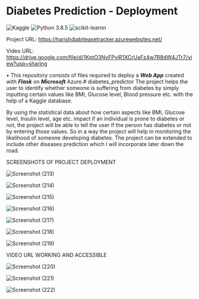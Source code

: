 # Diabetes Prediction - Deployment
![Kaggle](https://img.shields.io/badge/Dataset-Kaggle-blue.svg) ![Python 3.8.5](https://img.shields.io/badge/Python-3.6-brightgreen.svg) ![scikit-learnn](https://img.shields.io/badge/Library-Scikit_Learn-orange.svg)

Project URL: https://harishdiabiteasetracker.azurewebsites.net/

Video URL: https://drive.google.com/file/d/1KptO3NyFPyiR1XCrUaFz4w7R8dW4JTr7/view?usp=sharing

• This repository consists of files required to deploy a ___Web App___ created with ___Flask___ on ___Microsoft___ Azure.# diabetes_predictor
The project helps the user to identify whether someone is suffering from diabetes by simply inputting certain values like BMI, Glucose level, Blood pressure etc. with the help of a Kaggle database.

By using the statistical data about how certain aspects like BMI, Glucose level, Insulin level, age etc. impact if an individual is prone to diabetes or not, the project will be able to tell the user if the person has diabetes or not by entering those values. So in a way the project will help in monitoring the likelihood of someone developing diabetes. The project can be extended to include other diseases prediction which I will incorporate later down the road. 

SCREENSHOTS OF PROJECT DEPLOYMENT

![Screenshot (213)](https://user-images.githubusercontent.com/51317454/153716519-7785a560-3443-4714-bc34-b52d77e7d75d.png)

![Screenshot (214)](https://user-images.githubusercontent.com/51317454/153716526-4f2d8272-28a2-445d-9217-19dffc5b255b.png)

![Screenshot (215)](https://user-images.githubusercontent.com/51317454/153716528-2d8f5c67-5ed8-4590-8356-23f5791c2622.png)

![Screenshot (216)](https://user-images.githubusercontent.com/51317454/153716539-9501b6e8-07d1-4635-843e-cdd46d81b6f9.png)

![Screenshot (217)](https://user-images.githubusercontent.com/51317454/153716544-2c83c164-c01e-4c95-b94f-4a5839026c00.png)

![Screenshot (218)](https://user-images.githubusercontent.com/51317454/153716552-44c50a6b-0389-4ecd-a88b-3325800ae20b.png)

![Screenshot (219)](https://user-images.githubusercontent.com/51317454/153716560-c8ac25ca-7d7f-4a43-8cfa-4ab756999031.png)

VIDEO URL WORKING AND ACCESSIBLE

![Screenshot (220)](https://user-images.githubusercontent.com/51317454/153716597-94d1d9f4-0e3b-4ec8-99c1-309435c0fa4e.png)

![Screenshot (221)](https://user-images.githubusercontent.com/51317454/153716610-ee4453a0-7442-43e5-a40e-fa17ccdd2b08.png)

![Screenshot (222)](https://user-images.githubusercontent.com/51317454/153716617-fe51c606-ebc5-4f72-a575-4a2b73f0ae95.png)
